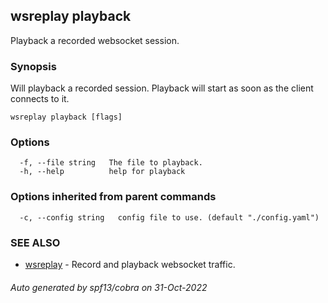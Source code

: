 ## wsreplay playback

Playback a recorded websocket session.

### Synopsis

Will playback a recorded session. Playback will start as soon as the client connects to it.

```
wsreplay playback [flags]
```

### Options

```
  -f, --file string   The file to playback.
  -h, --help          help for playback
```

### Options inherited from parent commands

```
  -c, --config string   config file to use. (default "./config.yaml")
```

### SEE ALSO

* [wsreplay](wsreplay.md)	 - Record and playback websocket traffic.

###### Auto generated by spf13/cobra on 31-Oct-2022
